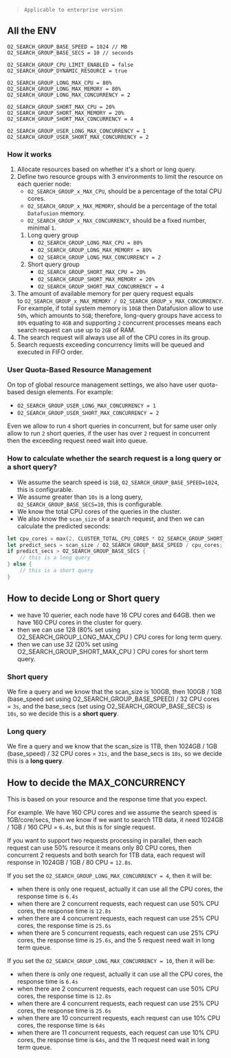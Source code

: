 > `Applicable to enterprise version`

## All the ENV

```
O2_SEARCH_GROUP_BASE_SPEED = 1024 // MB
O2_SEARCH_GROUP_BASE_SECS = 10 // seconds

O2_SEARCH_GROUP_CPU_LIMIT_ENABLED = false
O2_SEARCH_GROUP_DYNAMIC_RESOURCE = true

O2_SEARCH_GROUP_LONG_MAX_CPU = 80%
O2_SEARCH_GROUP_LONG_MAX_MEMORY = 80%
O2_SEARCH_GROUP_LONG_MAX_CONCURRENCY = 2

O2_SEARCH_GROUP_SHORT_MAX_CPU = 20%
O2_SEARCH_GROUP_SHORT_MAX_MEMORY = 20%
O2_SEARCH_GROUP_SHORT_MAX_CONCURRENCY = 4

O2_SEARCH_GROUP_USER_LONG_MAX_CONCURRENCY = 1
O2_SEARCH_GROUP_USER_SHORT_MAX_CONCURRENCY = 2
```

### How it works

1. Allocate resources based on whether it's a short or long query.
2. Define two resource groups with 3 environments to limit the resource on each querier node:
    - `O2_SEARCH_GROUP_x_MAX_CPU`, should be a percentage of the total CPU cores.
    - `O2_SEARCH_GROUP_x_MAX_MEMORY`, should be a percentage of the total `Datafusion` memory.
    - `O2_SEARCH_GROUP_x_MAX_CONCURRENCY`, should be a fixed number, minimal `1`. 
    1. Long query group
        - `O2_SEARCH_GROUP_LONG_MAX_CPU = 80%`
        - `O2_SEARCH_GROUP_LONG_MAX_MEMORY = 80%`
        - `O2_SEARCH_GROUP_LONG_MAX_CONCURRENCY = 2`
    2. Short query group
        - `O2_SEARCH_GROUP_SHORT_MAX_CPU = 20%`
        - `O2_SEARCH_GROUP_SHORT_MAX_MEMORY = 20%`
        - `O2_SEARCH_GROUP_SHORT_MAX_CONCURRENCY = 4`
3. The amount of available memory for per query request equals to `O2_SEARCH_GROUP_x_MAX_MEMORY / O2_SEARCH_GROUP_x_MAX_CONCURRENCY`. For example, if total system memory is `10GB` then Datafusion allow to use `50%`, which amounts to `5GB`; therefore, long-query groups have access to `80%` equating to `4GB` and supporting `2` concurrent processes means each search request can use up to `2GB` of RAM.
4. The search request will always use all of the CPU cores in its group.
5. Search requests exceeding concurrency limits will be queued and executed in FIFO order.

### User Quota-Based Resource Management

On top of global resource management settings, we also have user quota-based design elements. For example:

- `O2_SEARCH_GROUP_USER_LONG_MAX_CONCURRENCY = 1`
- `O2_SEARCH_GROUP_USER_SHORT_MAX_CONCURRENCY = 2`

Even we allow to run `4` short queries in concurrent, but for same user only allow to run `2` short queries, if the user has over `2` request in concurrent then the exceeding request need wait into queue.

### How to calculate whether the search request is a long query or a short query?

- We assume the search speed is `1GB`, `O2_SEARCH_GROUP_BASE_SPEED=1024`, this is configurable. 
- We assume greater than `10s` is a long query, `O2_SEARCH_GROUP_BASE_SECS=10`, this is configurable.
- We know the total CPU cores of the queries in the cluster.  
- We also know the `scan_size` of a search request, and then we can calculate the predicted seconds:

```rust
let cpu_cores = max(2, CLUSTER_TOTAL_CPU_CORES * O2_SEARCH_GROUP_SHORT_MAX_CPU);
let predict_secs = scan_size / O2_SEARCH_GROUP_BASE_SPEED / cpu_cores;
if predict_secs > O2_SEARCH_GROUP_BASE_SECS {
    // this is a long query
} else {
    // this is a short query
}
```

## How to decide Long or Short query

- we have 10 querier, each node have 16 CPU cores and 64GB. then we have 160 CPU cores in the cluster for query.
- then we can use 128 (80%  set using O2_SEARCH_GROUP_LONG_MAX_CPU ) CPU cores for long term query.
- then we can use 32 (20% set using O2_SEARCH_GROUP_SHORT_MAX_CPU ) CPU cores for short term query.

### Short query

We fire a query and we know that the scan_size is 100GB, then 100GB / 1GB (base_speed set using O2_SEARCH_GROUP_BASE_SPEED) / 32 CPU cores = `3s`, and the base_secs (set using O2_SEARCH_GROUP_BASE_SECS) is `10s`, so we decide this is a **short query**.

### Long query

We fire a query and we know that the scan_size is 1TB, then 1024GB / 1GB (base_speed) / 32 CPU cores = `31s`, and the base_secs is `10s`, so we decide this is a **long query**.


## How to decide the MAX_CONCURRENCY

This is based on your resource and the response time that you expect.

For example. We have 160 CPU cores and we assume the search speed is 1GB/core/secs, then we know if we want to search 1TB data, it need 1024GB / 1GB / 160 CPU = `6.4s`, but this is for single request. 

If you want to support two requests processing in parallel, then each request can use 50% resource it means only 80 CPU cores, then concurrent 2 requests and both search for 1TB data, each request will response in 1024GB / 1GB / 80 CPU = `12.8s`.

If you set the `O2_SEARCH_GROUP_LONG_MAX_CONCURRENCY = 4`, then it will be:

- when there is only one request, actually it can use all the CPU cores, the response time is `6.4s`
- when there are 2 concurrent requests, each request can use 50% CPU cores, the response time is `12.8s`
- when there are 4 concurrent requests, each request can use 25% CPU cores, the response time is `25.6s`
- when there are 5 concurrent requests, each request can use 25% CPU cores, the response time is `25.6s`, and the 5 request need wait in long term queue.

If you set the `O2_SEARCH_GROUP_LONG_MAX_CONCURRENCY = 10`, then it will be:

- when there is only one request, actually it can use all the CPU cores, the response time is `6.4s`
- when there are 2 concurrent requests, each request can use 50% CPU cores, the response time is `12.8s`
- when there are 4 concurrent requests, each request can use 25% CPU cores, the response time is `25.6s`
- when there are 10 concurrent requests, each request can use 10% CPU cores, the response time is `64s`
- when there are 11 concurrent requests, each request can use 10% CPU cores, the response time is `64s`, and the 11 request need wait in long term queue.
